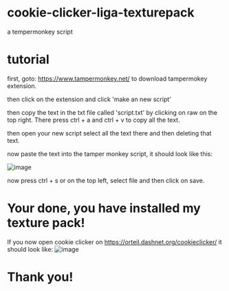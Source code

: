 # cookie-clicker-liga-texturepack
a tempermonkey script

# tutorial

first, goto: https://www.tampermonkey.net/ to download tampermokey extension.

then click on the extension and click 'make an new script'

then copy the text in the txt file called 'script.txt' by clicking on raw on the top right. There press ctrl + a and ctrl + v to copy all the text.

then open your new script select all the text there and then deleting that text.

now paste the text into the tamper monkey script, it should look like this:

![image](https://user-images.githubusercontent.com/76438500/231177026-b6dc0455-448b-4fbe-8e09-add3cb42394c.png)

now press ctrl + s or on the top left, select file and then click on save.

# Your done, you have installed my texture pack!


If you now open cookie clicker on https://orteil.dashnet.org/cookieclicker/ it should look like:
![image](https://user-images.githubusercontent.com/76438500/231178337-eb79c9a7-f1a0-480f-b4a2-cab3cdc265fd.png)

# Thank you!
